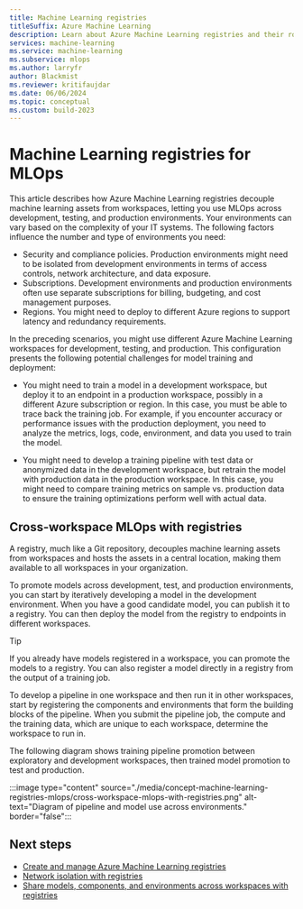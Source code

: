 ```yaml
---
title: Machine Learning registries
titleSuffix: Azure Machine Learning
description: Learn about Azure Machine Learning registries and their role in scaling MLOps across different environments.
services: machine-learning
ms.service: machine-learning
ms.subservice: mlops
ms.author: larryfr
author: Blackmist
ms.reviewer: kritifaujdar
ms.date: 06/06/2024
ms.topic: conceptual
ms.custom: build-2023
---
```


# Machine Learning registries for MLOps

This article describes how Azure Machine Learning registries decouple machine learning assets from workspaces, letting you use MLOps across development, testing, and production environments. Your environments can vary based on the complexity of your IT systems. The following factors influence the number and type of environments you need:

- Security and compliance policies. Production environments might need to be isolated from development environments in terms of access controls, network architecture, and data exposure.
- Subscriptions. Development environments and production environments often use separate subscriptions for billing, budgeting, and cost management purposes.
- Regions. You might need to deploy to different Azure regions to support latency and redundancy requirements.

In the preceding scenarios, you might use different Azure Machine Learning workspaces for development, testing, and production. This configuration presents the following potential challenges for model training and deployment:

- You might need to train a model in a development workspace, but deploy it to an endpoint in a production workspace, possibly in a different Azure subscription or region. In this case, you must be able to trace back the training job. For example, if you encounter accuracy or performance issues with the production deployment, you need to analyze the metrics, logs, code, environment, and data you used to train the model.

- You might need to develop a training pipeline with test data or anonymized data in the development workspace, but retrain the model with production data in the production workspace. In this case, you might need to compare training metrics on sample vs. production data to ensure the training optimizations perform well with actual data.

## Cross-workspace MLOps with registries

A registry, much like a Git repository, decouples machine learning assets from workspaces and hosts the assets in a central location, making them available to all workspaces in your organization.

To promote models across development, test, and production environments, you can start by iteratively developing a model in the development environment. When you have a good candidate model, you can publish it to a registry. You can then deploy the model from the registry to endpoints in different workspaces.

> [!TIP]
> If you already have models registered in a workspace, you can promote the models to a registry. You can also register a model directly in a registry from the output of a training job.

To develop a pipeline in one workspace and then run it in other workspaces, start by registering the components and environments that form the building blocks of the pipeline. When you submit the pipeline job, the compute and the training data, which are unique to each workspace, determine the workspace to run in.

The following diagram shows training pipeline promotion between exploratory and development workspaces, then trained model promotion to test and production.

:::image type="content" source="./media/concept-machine-learning-registries-mlops/cross-workspace-mlops-with-registries.png" alt-text="Diagram of pipeline and model use across environments." border="false":::

## Next steps

- [Create and manage Azure Machine Learning registries](./how-to-manage-registries.md)
- [Network isolation with registries](./how-to-registry-network-isolation.md)
- [Share models, components, and environments across workspaces with registries](./how-to-share-models-pipelines-across-workspaces-with-registries.md)
